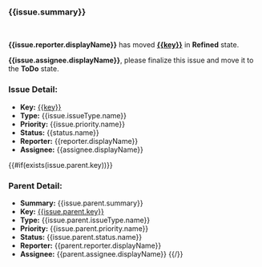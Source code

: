 ### {{issue.summary}}
<br/>

**{{issue.reporter.displayName}}** has moved **[{{key}}]({{url}})** in **Refined** state.

**{{issue.assignee.displayName}}**, please finalize this issue and move it to the **ToDo** state.

### Issue Detail:
- **Key:** [{{key}}]({{url}})
- **Type:** {{issue.issueType.name}}
- **Priority:** {{issue.priority.name}}
- **Status:** {{status.name}}
- **Reporter:** {{reporter.displayName}}
- **Assignee:** {{assignee.displayName}}

{{#if(exists(issue.parent.key))}}
### Parent Detail:
- **Summary:** {{issue.parent.summary}}
- **Key:** [{{issue.parent.key}}]({{issue.parent.url}})
- **Type:** {{issue.parent.issueType.name}}
- **Priority:** {{issue.parent.priority.name}}
- **Status:** {{issue.parent.status.name}}
- **Reporter:** {{parent.reporter.displayName}}
- **Assignee:** {{parent.assignee.displayName}}
{{/}}